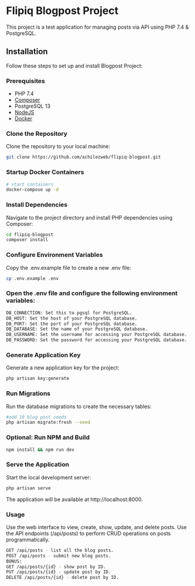 # Flipiq Blogpost Project

This project is a test application for managing posts via API using PHP 7.4 & PostgreSQL.

## Installation

Follow these steps to set up and install Blogpost Project:

### Prerequisites

- PHP 7.4
- [Composer](https://getcomposer.org/)
- PostgreSQL 13
- [NodeJS](https://nodejs.org/en/)
- [Docker](https://www.docker.com/products/docker-desktop)

### Clone the Repository

Clone the repository to your local machine:

```bash
git clone https://github.com/achilezweb/flipiq-blogpost.git
```

### Startup Docker Containers

```bash
# start containers
docker-compose up -d
```

### Install Dependencies
Navigate to the project directory and install PHP dependencies using Composer:

```bash
cd flipiq-blogpost
composer install
```

### Configure Environment Variables
Copy the .env.example file to create a new .env file:

```bash
cp .env.example .env
```

### Open the .env file and configure the following environment variables:

```bash
DB_CONNECTION: Set this to pgsql for PostgreSQL.
DB_HOST: Set the host of your PostgreSQL database.
DB_PORT: Set the port of your PostgreSQL database.
DB_DATABASE: Set the name of your PostgreSQL database.
DB_USERNAME: Set the username for accessing your PostgreSQL database.
DB_PASSWORD: Set the password for accessing your PostgreSQL database.
```

### Generate Application Key
Generate a new application key for the project:

```bash
php artisan key:generate
```

### Run Migrations
Run the database migrations to create the necessary tables:

```bash
#add 10 blog post seeds
php artisan migrate:fresh --seed
```

### Optional: Run NPM and Build

```bash
npm install && npm run dev
```

### Serve the Application
Start the local development server:

```bash
php artisan serve
```

The application will be available at http://localhost:8000.

### Usage
Use the web interface to view, create, show, update, and delete posts.
Use the API endpoints (/api/posts) to perform CRUD operations on posts programmatically.

```bash
GET /api/posts - list all the blog posts.
POST /api/posts - submit new blog posts.
BONUS:
GET /api/posts/{id} - show post by ID.
PUT /api/posts/{id} - update post by ID.
DELETE /api/posts/{id} - delete post by ID.
```
